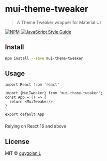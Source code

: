 # mui-theme-tweaker

> A Theme Tweaker wrapper for Material UI

[![NPM](https://img.shields.io/npm/v/mui-theme-tweaker.svg)](https://www.npmjs.com/package/mui-theme-tweaker) [![JavaScript Style Guide](https://img.shields.io/badge/code_style-standard-brightgreen.svg)](https://standardjs.com)

## Install

```bash
npm install --save mui-theme-tweaker
```

## Usage

```tsx
import React from 'react'

import {MuiTweaker} from 'mui-theme-tweaker';
const App = () => {
  return <MuiTweaker/>
}

export default App
```

###
Relying on React 16 and above

## License

MIT © [guygolanIL](https://github.com/guygolanIL)
